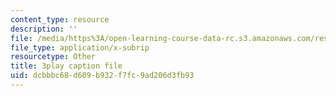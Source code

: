 ```yaml
---
content_type: resource
description: ''
file: /media/https%3A/open-learning-course-data-rc.s3.amazonaws.com/res-11-002-intentional-public-disruptions-art-responsibility-and-pedagogy-fall-2017/dcbbbc68d609b932f7fc9ad206d3fb93_3093728.srt
file_type: application/x-subrip
resourcetype: Other
title: 3play caption file
uid: dcbbbc68-d609-b932-f7fc-9ad206d3fb93
---
```

